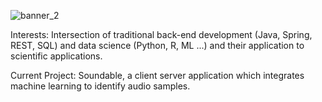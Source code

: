 ![banner_2](https://user-images.githubusercontent.com/78074172/189059661-522c66d1-8bac-44cb-bd8e-e1f0b1b3be28.png)





	
	
	
	



Interests: Intersection of traditional back-end development (Java, Spring, REST, SQL) and data science (Python, R, ML ...) and their application to scientific applications. 









Current Project: Soundable, a client server application which integrates machine learning to identify audio
samples.
